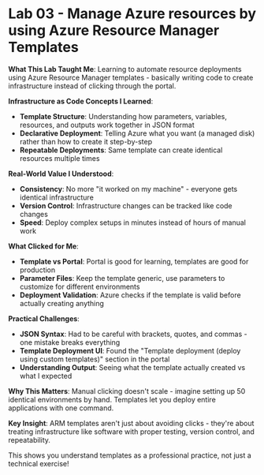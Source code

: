 # Lab 03 - Manage Azure resources by using Azure Resource Manager Templates

**What This Lab Taught Me**:
Learning to automate resource deployments using Azure Resource Manager templates - basically writing code to create infrastructure instead of clicking through the portal.

**Infrastructure as Code Concepts I Learned**:
- **Template Structure**: Understanding how parameters, variables, resources, and outputs work together in JSON format
- **Declarative Deployment**: Telling Azure what you want (a managed disk) rather than how to create it step-by-step
- **Repeatable Deployments**: Same template can create identical resources multiple times

**Real-World Value I Understood**:
- **Consistency**: No more "it worked on my machine" - everyone gets identical infrastructure
- **Version Control**: Infrastructure changes can be tracked like code changes
- **Speed**: Deploy complex setups in minutes instead of hours of manual work

**What Clicked for Me**:
- **Template vs Portal**: Portal is good for learning, templates are good for production
- **Parameter Files**: Keep the template generic, use parameters to customize for different environments
- **Deployment Validation**: Azure checks if the template is valid before actually creating anything

**Practical Challenges**:
- **JSON Syntax**: Had to be careful with brackets, quotes, and commas - one mistake breaks everything
- **Template Deployment UI**: Found the "Template deployment (deploy using custom templates)" section in the portal
- **Understanding Output**: Seeing what the template actually created vs what I expected

**Why This Matters**:
Manual clicking doesn't scale - imagine setting up 50 identical environments by hand. Templates let you deploy entire applications with one command.

**Key Insight**: 
ARM templates aren't just about avoiding clicks - they're about treating infrastructure like software with proper testing, version control, and repeatability.

This shows you understand templates as a professional practice, not just a technical exercise!